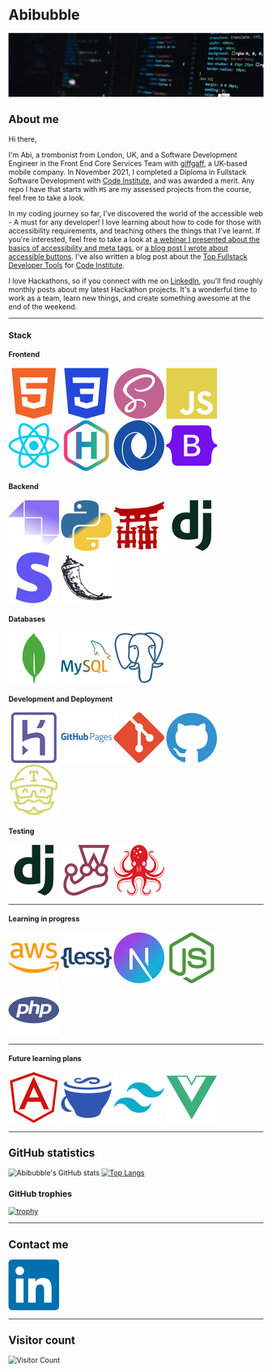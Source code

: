 # Abibubble

![banner](images/banner.jpeg)

## About me

Hi there,

I'm Abi, a trombonist from London, UK, and a Software Development Engineer in the Front End Core Services Team with [giffgaff](https://www.giffgaff.com), a UK-based mobile company. In November 2021, I completed a Diploma in Fullstack Software Development with [Code Institute](https://codeinstitute.net/), and was awarded a merit. Any repo I have that starts with `MS` are my assessed projects from the course, feel free to take a look.

In my coding journey so far, I've discovered the world of the accessible web - A must for any developer! I love learning about how to code for those with accessibility requirements, and teaching others the things that I've learnt. If you're interested, feel free to take a look at [a webinar I presented about the basics of accessibility and meta tags](https://www.youtube.com/watch?v=t-4qqmikIqk), or [a blog post I wrote about accessible buttons](https://www.giffgaff.io/inclusion/the-wonderful-world-of-accessible-buttons). I've also written a blog post about the [Top Fullstack Developer Tools](https://codeinstitute.net/blog/the-top-full-stack-developer-tools/) for [Code Institute](https://codeinstitute.net/).

I love Hackathons, so if you connect with me on [LinkedIn](https://www.linkedin.com/in/abi-harrison333), you'll find roughly monthly posts about my latest Hackathon projects. It's a wonderful time to work as a team, learn new things, and create something awesome at the end of the weekend.

---

### Stack

#### **Frontend**

![HTML5](images/html5.svg) ![CSS3](images/css3.svg) ![SASS](images/sass.svg) ![JavaScript](images/javascript.svg) ![React](images/react.svg) ![Hugo](images/hugo.svg) ![JSON](images/json.svg) ![Bootstrap](images/bootstrap.svg)

#### **Backend**

![Strapi](images/strapi.svg) ![Python](images/python.svg) ![Jinja](images/jinja.svg) ![Django](images/django.svg) ![Stripe](images/stripe.svg) ![Flask](images/flask.svg)

#### **Databases**

![MongoDB](images/mongodb.svg) ![MySQL](images/mysql.svg) ![PostgreSQL](images/postgresql.svg)

#### **Development and Deployment**

![Heroku](images/heroku.svg) ![GitHub Pages](images/githubpages.svg) ![Git](images/git.svg) ![GitHub](images/github.svg) ![TravisCI](images/travisci.svg)

#### **Testing**

![Django Testing](images/django.svg) ![Jest Testing](images/jest.svg) ![Testing library](images/testinglibrary.svg)

---

#### **Learning in progress**

![Amazon AWS](images/amazonaws.svg) ![Less](images/less.svg) ![NextJS](images/nextdotjs.svg) ![NodeJS](images/nodedotjs.svg) ![PHP](images/php.svg)

---

#### **Future learning plans**

![AngularJS](images/angularjs.svg) ![CoffeeScript](images/coffeescript.svg) ![TailwindCSS](images/tailwindcss.svg) ![VueJS](images/vuedotjs.svg)

---

## GitHub statistics

![Abibubble's GitHub stats](https://github-readme-stats.vercel.app/api?username=Abibubble&show_icons=true&theme=onedark&card_width=150) [![Top Langs](https://github-readme-stats.vercel.app/api/top-langs/?username=Abibubble&hide=html&theme=onedark&layout=compact)](https://github.com/anuraghazra/github-readme-stats)

### GitHub trophies

[![trophy](https://github-profile-trophy.vercel.app/?username=abibubble&row=2&column=4&theme=onedark&margin-w=10&margin-h=10&no-frame=true)](https://github.com/ryo-ma/github-profile-trophy)

---

## Contact me

[![LinkedIn](images/linkedin.svg)](https://www.linkedin.com/in/abi-harrison333)

---

## Visitor count

![Visitor Count](https://profile-counter.glitch.me/abibubble/count.svg)
